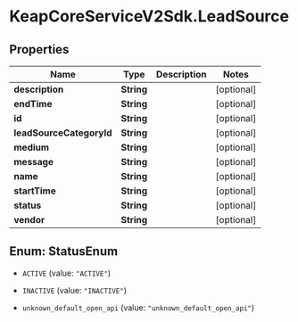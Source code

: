 # KeapCoreServiceV2Sdk.LeadSource

## Properties

Name | Type | Description | Notes
------------ | ------------- | ------------- | -------------
**description** | **String** |  | [optional] 
**endTime** | **String** |  | [optional] 
**id** | **String** |  | [optional] 
**leadSourceCategoryId** | **String** |  | [optional] 
**medium** | **String** |  | [optional] 
**message** | **String** |  | [optional] 
**name** | **String** |  | [optional] 
**startTime** | **String** |  | [optional] 
**status** | **String** |  | [optional] 
**vendor** | **String** |  | [optional] 



## Enum: StatusEnum


* `ACTIVE` (value: `"ACTIVE"`)

* `INACTIVE` (value: `"INACTIVE"`)

* `unknown_default_open_api` (value: `"unknown_default_open_api"`)




